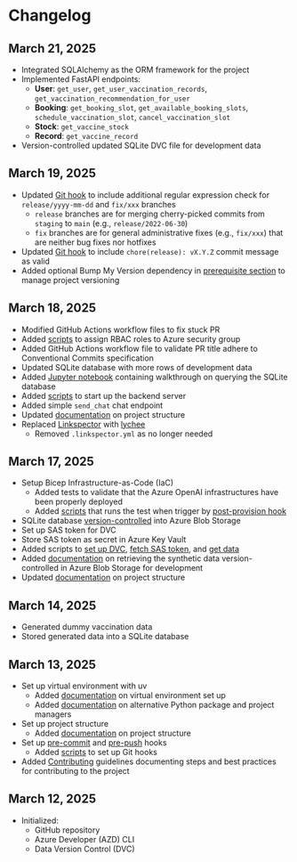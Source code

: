 # Changelog

## March 21, 2025

- Integrated SQLAlchemy as the ORM framework for the project
- Implemented FastAPI endpoints:
  - **User**: `get_user`, `get_user_vaccination_records`, `get_vaccination_recommendation_for_user`
  - **Booking**: `get_booking_slot`, `get_available_booking_slots`, `schedule_vaccination_slot`, `cancel_vaccination_slot`
  - **Stock**: `get_vaccine_stock`
  - **Record**: `get_vaccine_record`
- Version-controlled updated SQLite DVC file for development data

## March 19, 2025

- Updated [Git hook](./.githooks/pre-push) to include additional regular expression check for `release/yyyy-mm-dd` and `fix/xxx` branches
  - `release` branches are for merging cherry-picked commits from `staging` to `main` (e.g., `release/2022-06-30`)
  - `fix` branches are for general administrative fixes (e.g., `fix/xxx`) that are neither bug fixes nor hotfixes
- Updated [Git hook](./.githooks/commit-msg) to include `chore(release): vX.Y.Z` commit message as valid
- Added optional Bump My Version dependency in [prerequisite section](README.md#prerequisites-) to manage project versioning

## March 18, 2025

- Modified GitHub Actions workflow files to fix stuck PR
- Added [scripts](./scripts/rolesgroup.sh) to assign RBAC roles to Azure security group
- Added GitHub Actions workflow file to validate PR title adhere to Conventional Commits specification
- Updated SQLite database with more rows of development data
- Added [Jupyter notebook](./notebooks/query_database.ipynb) containing walkthrough on querying the SQLite database
- Added [scripts](./scripts/start.sh) to start up the backend server
- Added simple `send_chat` chat endpoint
- Updated [documentation](./docs/PROJECT_STRUCTURE.md) on project structure
- Replaced [Linkspector](https://github.com/UmbrellaDocs/action-linkspector) with [lychee](https://github.com/lycheeverse/lychee-action)
  - Removed `.linkspector.yml` as no longer needed

## March 17, 2025

- Setup Bicep Infrastructure-as-Code (IaC)
  - Added tests to validate that the Azure OpenAI infrastructures have been properly deployed
  - Added [scripts](./scripts/test.sh) that runs the test when trigger by [post-provision hook](azure.yaml)
- SQLite database [version-controlled](./data/vaccination_db.sqlite.dvc) into Azure Blob Storage
- Set up SAS token for DVC
- Store SAS token as secret in Azure Key Vault
- Added scripts to [set up DVC](./scripts/setup_dvc.sh), [fetch SAS token](./scripts/fetch_sas_token.py), and [get data](./scripts/get_data.sh)
- Added [documentation](./docs/DEVELOPMENT.md) on retrieving the synthetic data version-controlled in Azure Blob Storage for development
- Updated [documentation](./docs/PROJECT_STRUCTURE.md) on project structure

## March 14, 2025

- Generated dummy vaccination data
- Stored generated data into a SQLite database

## March 13, 2025

- Set up virtual environment with uv
  - Added [documentation](README.md#create-a-virtual-environment-) on virtual environment set up
  - Added [documentation](./docs/ALTERNATIVE_PYTHON_PACKAGE_MANAGERS.md) on alternative Python package and project managers
- Set up project structure
  - Added [documentation](./docs/PROJECT_STRUCTURE.md) on project structure
- Set up [pre-commit](./.githooks/commit-msg) and [pre-push](./.githooks/pre-push) hooks
  - Added [scripts](./scripts/setup_hooks.sh) to set up Git hooks
- Added [Contributing](CONTRIBUTING.md) guidelines documenting steps and best practices for contributing to the project

## March 12, 2025

- Initialized:
  - GitHub repository
  - Azure Developer (AZD) CLI
  - Data Version Control (DVC)
